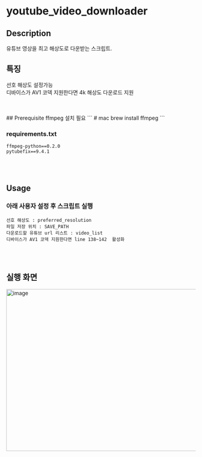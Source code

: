 # youtube_video_downloader

## Description
유튜브 영상을 최고 해상도로 다운받는 스크립트.

## 특징
선호 해상도 설정가능<br>
디바이스가 AV1 코덱 지원한다면 4k 해상도 다운로드 지원

<br>
<br>
## Prerequisite
ffmpeg 설치 필요 
```
# mac
brew install ffmpeg
```
<br>

### requirements.txt
```
ffmpeg-python==0.2.0
pytubefix==9.4.1
```
<br>
<br>

## Usage
### 아래 사용자 설정 후 스크립트 실행
```
선호 해상도 : preferred_resolution
파일 저장 위치 : SAVE_PATH
다운로드할 유튜브 url 리스트 : video_list
디바이스가 AV1 코덱 지원한다면 line 138~142  활성화
```
<br>
<br>

## 실행 화면
<img width="843" height="431" alt="image" src="https://github.com/user-attachments/assets/a2bc4de3-4bbd-4af9-a917-3b9a6dcec76d" />

